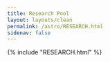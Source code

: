 ```yaml
---
title: Research Pool
layout: layouts/clean
permalink: /astro/RESEARCH.html
sidenav: false
---
```



{% include "RESEARCH.html" %}